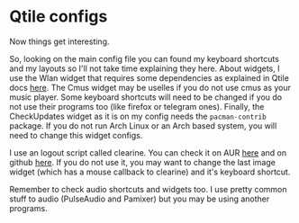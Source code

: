 # Qtile configs

Now things get interesting.  

So, looking on the main config file you can found my keyboard shortcuts and my layouts so I'll not take time explaining they here. About widgets, I use the Wlan widget that requires some dependencies as explained in Qtile docs [here](https://docs.qtile.org/en/latest/manual/ref/widgets.html#wlan). The Cmus widget may be uselles if you do not use cmus as your music player. Some keyboard shortcuts will need to be changed if you do not use their programs too (like firefox or telegram ones). Finally, the CheckUpdates widget as it is on my config needs the `pacman-contrib` package. If you do not run Arch Linux or an Arch based system, you will need to change this widget configs.  

I use an logout script called clearine. You can check it on AUR [here](https://aur.archlinux.org/packages/clearine-git/) and on github [here](https://github.com/okitavera/clearine). If you do not use it, you may want to change the last image widget (which has a mouse callback to clearine) and it's keyboard shortcut.

Remember to check audio shortcuts and widgets too. I use pretty common stuff to audio (PulseAudio and Pamixer) but you may be using another programs.   
